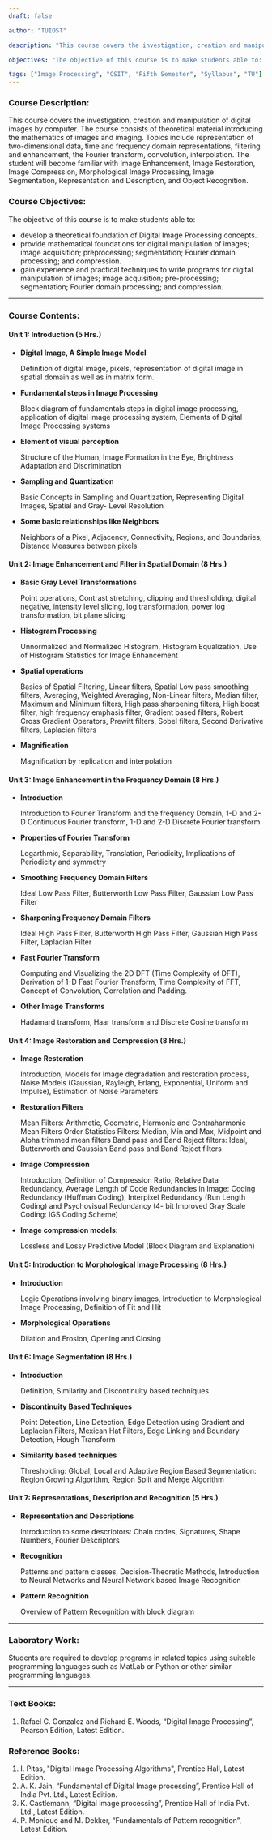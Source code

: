 ```yaml
---
draft: false

author: "TUIOST"

description: "This course covers the investigation, creation and manipulation of digital images by computer. The course consists of theoretical material introducing the mathematics of images and imaging. Topics include representation of two-dimensional data, time and frequency domain representations, filtering and enhancement, the Fourier transform, convolution, interpolation. The student will become familiar with Image Enhancement, Image Restoration, Image Compression, Morphological Image Processing, Image Segmentation, Representation and Description, and Object Recognition."

objectives: "The objective of this course is to make students able to: develop a theoretical foundation of Digital Image Processing concepts., provide mathematical foundations for digital manipulation of images; image acquisition; preprocessing; segmentation; Fourier domain processing; and compression., gain experience and practical techniques to write programs for digital manipulation of images; image acquisition; pre-processing; segmentation; Fourier domain processing; and compression."

tags: ["Image Processing", "CSIT", "Fifth Semester", "Syllabus", "TU"]
---
```


### Course Description:

This course covers the investigation, creation and manipulation of digital images by computer. The course consists of theoretical material introducing the mathematics of images and imaging. Topics include representation of two-dimensional data, time and frequency domain representations, filtering and enhancement, the Fourier transform, convolution, interpolation. The student will become familiar with Image Enhancement, Image Restoration, Image Compression, Morphological Image Processing, Image Segmentation, Representation and Description, and Object Recognition.

### Course Objectives:

The objective of this course is to make students able to:

- develop a theoretical foundation of Digital Image Processing concepts.
- provide mathematical foundations for digital manipulation of images; image acquisition; preprocessing; segmentation; Fourier domain processing; and compression.
- gain experience and practical techniques to write programs for digital manipulation of images; image acquisition; pre-processing; segmentation; Fourier domain processing; and compression.

<hr>

### Course Contents:

#### Unit 1: Introduction (5 Hrs.)

- **Digital Image, A Simple Image Model**

  Definition of digital image, pixels, representation of digital image in spatial domain as well as in matrix form.

- **Fundamental steps in Image Processing**

  Block diagram of fundamentals steps in digital image processing, application of digital image processing system, Elements of Digital Image Processing systems

- **Element of visual perception**

  Structure of the Human, Image Formation in the Eye, Brightness Adaptation and Discrimination

- **Sampling and Quantization**

  Basic Concepts in Sampling and Quantization, Representing Digital Images, Spatial and Gray- Level Resolution

- **Some basic relationships like Neighbors**

  Neighbors of a Pixel, Adjacency, Connectivity, Regions, and Boundaries, Distance Measures between pixels

#### Unit 2: Image Enhancement and Filter in Spatial Domain (8 Hrs.)

- **Basic Gray Level Transformations**

  Point operations, Contrast stretching, clipping and thresholding, digital negative, intensity level slicing, log transformation, power log transformation, bit plane slicing

- **Histogram Processing**

  Unnormalized and Normalized Histogram, Histogram Equalization, Use of Histogram Statistics for Image Enhancement

- **Spatial operations**

  Basics of Spatial Filtering, Linear filters, Spatial Low pass smoothing filters, Averaging, Weighted Averaging, Non-Linear filters, Median filter, Maximum and Minimum filters, High pass sharpening filters, High boost filter, high frequency emphasis filter, Gradient based filters, Robert Cross Gradient Operators, Prewitt filters, Sobel filters, Second Derivative filters, Laplacian filters

- **Magnification**

  Magnification by replication and interpolation

#### Unit 3: Image Enhancement in the Frequency Domain (8 Hrs.)

- **Introduction**

  Introduction to Fourier Transform and the frequency Domain, 1-D and 2-D Continuous Fourier transform, 1-D and 2-D Discrete Fourier transform

- **Properties of Fourier Transform**

  Logarthmic, Separability, Translation, Periodicity, Implications of Periodicity and symmetry

- **Smoothing Frequency Domain Filters**

  Ideal Low Pass Filter, Butterworth Low Pass Filter, Gaussian Low Pass Filter

- **Sharpening Frequency Domain Filters**

  Ideal High Pass Filter, Butterworth High Pass Filter, Gaussian High Pass Filter, Laplacian Filter

- **Fast Fourier Transform**

  Computing and Visualizing the 2D DFT (Time Complexity of DFT), Derivation of 1-D Fast Fourier Transform, Time Complexity of FFT, Concept of Convolution, Correlation and Padding.

- **Other Image Transforms**

  Hadamard transform, Haar transform and Discrete Cosine transform

#### Unit 4: Image Restoration and Compression (8 Hrs.)

- **Image Restoration**

  Introduction, Models for Image degradation and restoration process, Noise Models (Gaussian, Rayleigh, Erlang, Exponential, Uniform and Impulse), Estimation of Noise Parameters

- **Restoration Filters**

  Mean Filters: Arithmetic, Geometric, Harmonic and Contraharmonic Mean Filters Order Statistics Filters: Median, Min and Max, Midpoint and Alpha trimmed mean filters Band pass and Band Reject filters: Ideal, Butterworth and Gaussian Band pass and Band Reject filters

- **Image Compression**

  Introduction, Definition of Compression Ratio, Relative Data Redundancy, Average Length of Code Redundancies in Image: Coding Redundancy (Huffman Coding), Interpixel Redundancy (Run Length Coding) and Psychovisual Redundancy (4- bit Improved Gray Scale Coding: IGS Coding Scheme)

- **Image compression models:**

  Lossless and Lossy Predictive Model (Block Diagram and Explanation)

#### Unit 5: Introduction to Morphological Image Processing (8 Hrs.)

- **Introduction**

  Logic Operations involving binary images, Introduction to Morphological Image Processing, Definition of Fit and Hit

- **Morphological Operations**

  Dilation and Erosion, Opening and Closing

#### Unit 6: Image Segmentation (8 Hrs.)

- **Introduction**

  Definition, Similarity and Discontinuity based techniques

- **Discontinuity Based Techniques**

  Point Detection, Line Detection, Edge Detection using Gradient and Laplacian Filters, Mexican Hat Filters, Edge Linking and Boundary Detection, Hough Transform

- **Similarity based techniques**

  Thresholding: Global, Local and Adaptive Region Based Segmentation: Region Growing Algorithm, Region Split and Merge Algorithm

#### Unit 7: Representations, Description and Recognition (5 Hrs.)

- **Representation and Descriptions**

  Introduction to some descriptors: Chain codes, Signatures, Shape Numbers, Fourier Descriptors

- **Recognition**

  Patterns and pattern classes, Decision-Theoretic Methods, Introduction to Neural Networks and Neural Network based Image Recognition

- **Pattern Recognition**

  Overview of Pattern Recognition with block diagram

<hr>

### Laboratory Work:

Students are required to develop programs in related topics using suitable programming languages such as MatLab or Python or other similar programming languages.

<hr>

### Text Books:

1. Rafael C. Gonzalez and Richard E. Woods, “Digital Image Processing”, Pearson Edition, Latest Edition.

### Reference Books:

1. I. Pitas, "Digital Image Processing Algorithms", Prentice Hall, Latest Edition.
2. A. K. Jain, “Fundamental of Digital Image processing”, Prentice Hall of India Pvt. Ltd., Latest Edition.
3. K. Castlemann, “Digital image processing”, Prentice Hall of India Pvt. Ltd., Latest Edition.
4. P. Monique and M. Dekker, “Fundamentals of Pattern recognition”, Latest Edition.
